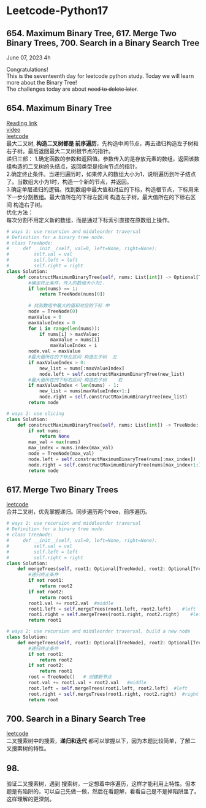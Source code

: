 # Leetcode-Python17

## 654. Maximum Binary Tree, 617. Merge Two Binary Trees, 700. Search in a Binary Search Tree

June 07, 2023  4h

Congratulations!\
This is the seventeenth day for leetcode python study. Today we will learn more about the Binary Tree!\
The challenges today are about ~~need to delete later~~.


##  654. Maximum Binary Tree
[Reading link](https://github.com/youngyangyang04/leetcode-master/blob/master/problems/0654.%E6%9C%80%E5%A4%A7%E4%BA%8C%E5%8F%89%E6%A0%91.md)\
[video](https://www.bilibili.com/video/BV1MG411G7ox/?spm_id_from=pageDriver&vd_source=63f26efad0d35bcbb0de794512ac21f3)\
[leetcode](https://leetcode.com/problems/maximum-binary-tree/)\
最大二叉树, **构造二叉树都是 前序遍历**，先构造中间节点，再去递归构造左子树和右子树。最后返回最大二叉树根节点的指针。\
递归三部：
1.确定函数的参数和返回值。参数传入的是存放元素的数组，返回该数组构造的二叉树的头结点，返回类型是指向节点的指针。\
2.确定终止条件。当递归遍历时，如果传入的数组大小为1，说明遍历到叶子结点了。当数组大小为1时，构造一个新的节点，并返回。\
3.确定单层递归的逻辑。找到数组中最大值和对应的下标，构造根节点，下标用来下一步分割数组。最大值所在的下标左区间 构造左子树，最大值所在的下标右区间 构造右子树。\
优化方法：\
每次分割不用定义新的数组，而是通过下标索引直接在原数组上操作。
```python
# ways 1: use recursion and middleorder traversal
# Definition for a binary tree node.
# class TreeNode:
#     def __init__(self, val=0, left=None, right=None):
#         self.val = val
#         self.left = left
#         self.right = right
class Solution:
    def constructMaximumBinaryTree(self, nums: List[int]) -> Optional[TreeNode]:
        #确定终止条件，传入的数组大小为1.
        if len(nums) == 1:
            return TreeNode(nums[0])
        
        # 找到数组中最大的值和对应的下标 中
        node = TreeNode(0)
        maxValue = 0
        maxValueIndex = 0
        for i in range(len(nums)):
            if nums[i] > maxValue:
                maxValue = nums[i]
                maxValueIndex = i
        node.val = maxValue
        #最大值所在的下标左区间 构造左子树  左
        if maxValueIndex > 0:
            new_list = nums[:maxValueIndex]
            node.left = self.constructMaximumBinaryTree(new_list)
        #最大值所在的下标右区间 构造右子树    右
        if maxValueIndex < len(nums) - 1:
            new_list = nums[maxValueIndex+1:]
            node.right = self.constructMaximumBinaryTree(new_list)
        return node
```
```python
# ways 2: use slicing
class Solution:
    def constructMaximumBinaryTree(self, nums: List[int]) -> TreeNode:
        if not nums:
            return None
        max_val = max(nums)
        max_index = nums.index(max_val)
        node = TreeNode(max_val)
        node.left = self.constructMaximumBinaryTree(nums[:max_index])
        node.right = self.constructMaximumBinaryTree(nums[max_index+1:])
        return node
```


## 617. Merge Two Binary Trees
[leetcode](https://leetcode.com/problems/merge-two-binary-trees/)\
合并二叉树，优先掌握递归。同步遍历两个tree，前序遍历。
```python
# ways 1: use recursion and middleorder traversal
# Definition for a binary tree node.
# class TreeNode:
#     def __init__(self, val=0, left=None, right=None):
#         self.val = val
#         self.left = left
#         self.right = right
class Solution:
    def mergeTrees(self, root1: Optional[TreeNode], root2: Optional[TreeNode]) -> Optional[TreeNode]:
        #递归终止条件
        if not root1:
            return root2
        if not root2:
            return root1
        root1.val += root2.val  #middle
        root1.left = self.mergeTrees(root1.left, root2.left)    #left
        root1.right = self.mergeTrees(root1.right, root2.right)    #left
        return root1
```
```python
# ways 2: use recursion and middleorder traversal, build a new node
class Solution:
    def mergeTrees(self, root1: Optional[TreeNode], root2: Optional[TreeNode]) -> Optional[TreeNode]:
        #递归终止条件
        if not root1:
            return root2
        if not root2:
            return root1
        root = TreeNode()   # 创建新节点
        root.val += root1.val + root2.val   #middle
        root.left = self.mergeTrees(root1.left, root2.left)  #left
        root.right = self.mergeTrees(root1.right, root2.right)  #right
        return root
```


## 700. Search in a Binary Search Tree
[leetcode](https://leetcode.com/problems/search-in-a-binary-search-tree/)\
二叉搜索树中的搜索，**递归和迭代** 都可以掌握以下，因为本题比较简单，了解二叉搜索树的特性。



## 98.
验证二叉搜索树，遇到 搜索树，一定想着中序遍历，这样才能利用上特性。但本题是有陷阱的，可以自己先做一做，然后在看题解，看看自己是不是掉陷阱里了。这样理解的更深刻。




